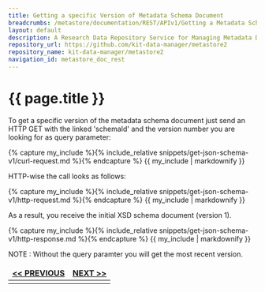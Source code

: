 ```yaml
---
title: Getting a specific Version of Metadata Schema Document
breadcrumbs: /metastore/documentation/REST/APIv1/Getting a Metadata Schema Document
layout: default
description: A Research Data Repository Service for Managing Metadata Documents based on JSON or XML.
repository_url: https://github.com/kit-data-manager/metastore2
repository_name: kit-data-manager/metastore2
navigation_id: metastore_doc_rest
---
```


# {{ page.title }}

To get a specific version of the metadata schema document just send an HTTP GET with the linked
'schemaId' and the version number you are looking for as query parameter: 

{% capture my_include %}{% include_relative snippets/get-json-schema-v1/curl-request.md %}{% endcapture %}
{{ my_include | markdownify }}

HTTP-wise the call looks as follows: 

{% capture my_include %}{% include_relative snippets/get-json-schema-v1/http-request.md %}{% endcapture %}
{{ my_include | markdownify }}

As a result, you receive the initial XSD schema document (version 1). 

{% capture my_include %}{% include_relative snippets/get-json-schema-v1/http-response.md %}{% endcapture %}
{{ my_include | markdownify }}

NOTE
: Without the query paramter you will get the most recent version.

<style>
td, th {
   border: none!important;
}
</style>
|[<< PREVIOUS](list-specific-schema-records.html)| [NEXT >>](validate-metadata-document.html) |
|:----|----:|
| | |

